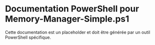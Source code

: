 # Documentation PowerShell pour Memory-Manager-Simple.ps1

Cette documentation est un placeholder et doit être générée par un outil PowerShell spécifique.
